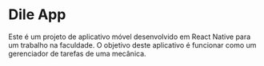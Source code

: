 # Dile App

Este é um projeto de aplicativo móvel desenvolvido em React Native para um trabalho na faculdade. O objetivo deste aplicativo é funcionar como um gerenciador de tarefas de uma mecânica.

